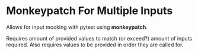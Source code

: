# Monkeypatch For Multiple Inputs

Allows for input mocking with pytest using **monkeypatch**.

Requires amount of provided values to match (or exceed?) amount of inputs required. Also requires values to be provided in order they are called for.
